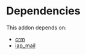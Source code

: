 # Dependencies

This addon depends on:

- [crm](../../../../../oca-ocb-crm/odoo-bringout-oca-ocb-crm)
- [iap_mail](../../../../odoo-bringout-oca-ocb-iap_mail)
